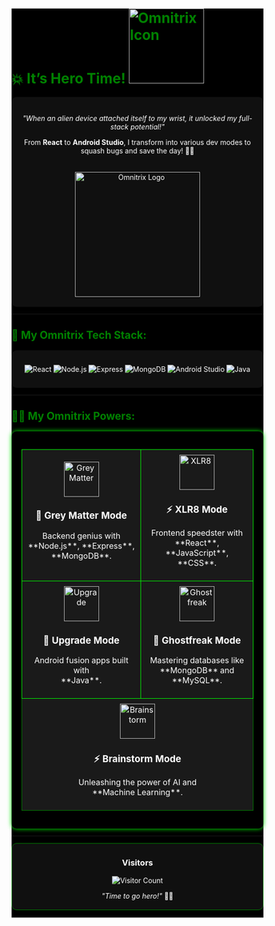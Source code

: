 <div style="background-color:black;color:green;">

  # 💥 **It’s Hero Time!  <img src="https://play-lh.googleusercontent.com/muwussmDegC4eLwdN-pc1VeaBEbIsKkDflXaml1HzgvWFpRZhIE2x6XGe-Si4f1Krg" alt="Omnitrix Icon" width="150" />** 

<div align="center" style="background-color: #101010; color: white; padding: 20px; border-radius: 10px;">

*"When an alien device attached itself to my wrist, it unlocked my full-stack potential!"*

From **React** to **Android Studio**, I transform into various dev modes to squash bugs and save the day! 🦸‍♂️

<img src="https://media1.tenor.com/m/CfgU30sl8SoAAAAd/heatblast.gif" alt="Omnitrix Logo" width="250" style="margin-top: 20px;" />

</div>

---

## 🔧 **My Omnitrix Tech Stack**:

<div align="center" style="background-color: #101010; color: white; padding: 15px; border-radius: 10px;">

![React](https://img.shields.io/badge/React-61DAFB?style=flat&logo=react&logoColor=black&color=00b140) 
![Node.js](https://img.shields.io/badge/Node.js-339933?style=flat&logo=node.js&logoColor=white&color=00b140) 
![Express](https://img.shields.io/badge/Express-000000?style=flat&logo=express&logoColor=white&color=00b140)
![MongoDB](https://img.shields.io/badge/MongoDB-47A248?style=flat&logo=mongodb&logoColor=white&color=00b140) 
![Android Studio](https://img.shields.io/badge/Android%20Studio-3DDC84?style=flat&logo=android&logoColor=white&color=00b140)
![Java](https://img.shields.io/badge/Java-007396?style=flat&logo=java&logoColor=white&color=00b140)

</div>

---

## 🦸‍♂️ **My Omnitrix Powers**:

<div align="center" style="background-color: ; color: #228B22; padding: 20px; border-radius: 10px; box-shadow: 0 0 10px #00ff00;">

<table style="width: 100%; text-align: center; color: white; border-collapse: collapse; background-color: #1a1a1a;">
  <tr>
    <td style="padding: 10px; border: 1px solid #00ff00;">
      <img src="https://static.wikia.nocookie.net/ben10/images/4/45/3_-_Greymatter.png/revision/latest?cb=20190422041927" alt="Grey Matter" width="70" />
      <h3>🧠 Grey Matter Mode</h3>
      <p>Backend genius with <br> **Node.js**, **Express**, **MongoDB**.</p>
    </td>
    <td style="padding: 10px; border: 1px solid #00ff00;">
      <img src="https://static.wikia.nocookie.net/ben10/images/5/57/XLR8_OV2.png/revision/latest/scale-to-width-down/300?cb=20240223125033" alt="XLR8" width="70" />
      <h3>⚡ XLR8 Mode</h3>
      <p>Frontend speedster with <br> **React**, **JavaScript**, **CSS**.</p>
    </td>
  </tr>
  <tr>
    <td style="padding: 10px; border: 1px solid #00ff00;">
      <img src="https://static.wikia.nocookie.net/ben10/images/6/62/Upgrade_Model.png/revision/latest/scale-to-width-down/102?cb=20200511092500" alt="Upgrade" width="70" />
      <h3>🔧 Upgrade Mode</h3>
      <p>Android fusion apps built with <br> **Java**.</p>
    </td>
    <td style="padding: 10px; border: 1px solid #00ff00;">
      <img src="https://static.wikia.nocookie.net/ben10/images/a/a3/GhostfreakPose2.png/revision/latest?cb=20210313173053" alt="Ghostfreak" width="70" />
      <h3>👻 Ghostfreak Mode</h3>
      <p>Mastering databases like <br> **MongoDB** and **MySQL**.</p>
    </td>
  </tr>
  <tr>
    <td colspan="2" style="padding: 10px; border: 1px solid green;">
      <img src="https://static.wikia.nocookie.net/ben10/images/e/e9/Accurate_Brainstorm.png/revision/latest/scale-to-width-down/1000?cb=20210314023450" alt="Brainstorm" width="70" />
      <h3>⚡ Brainstorm Mode</h3>
      <p>Unleashing the power of AI and <br> **Machine Learning**.</p>
    </td>
  </tr>
</table>

</div>

---

<div align="center" style="background-color: #101010; color: white; padding: 5px; border-radius: 10px; border:1px solid green;">

### **Visitors**  
![Visitor Count](https://profile-counter.glitch.me/YourGitHubUsername/count.svg)

*"Time to go hero!"* 🦸‍♂️  

</div>

---

</div>
